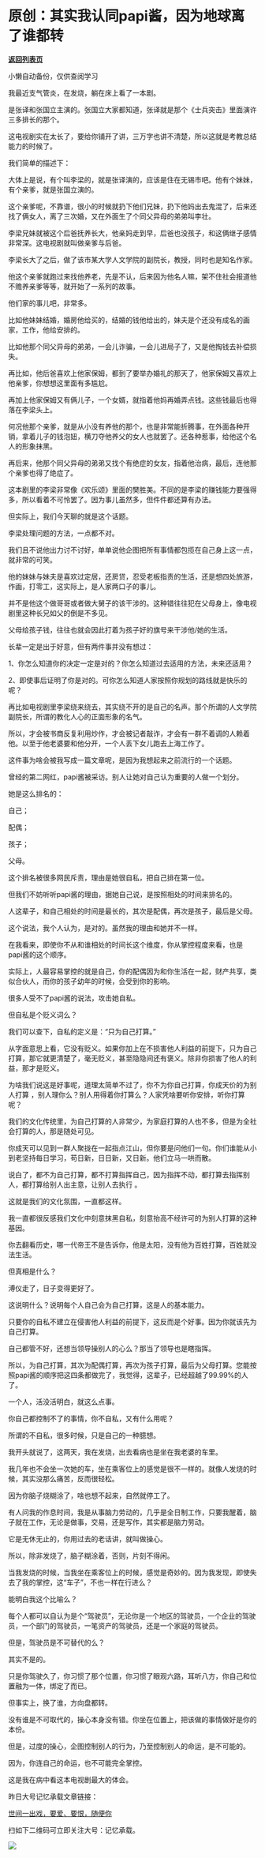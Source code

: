 # 原创：其实我认同papi酱，因为地球离了谁都转

[**返回列表页**](/gzh/记忆承载3)

小懒自动备份，仅供查阅学习

我最近支气管炎，在发烧，躺在床上看了一本剧。

  

是张译和张国立主演的。张国立大家都知道，张译就是那个《士兵突击》里面演许三多排长的那个。

  

这电视剧实在太长了，要给你铺开了讲，三万字也讲不清楚，所以这就是考教总结能力的时候了。

  

我们简单的描述下：

  

大体上是说，有个叫李梁的，就是张译演的，应该是住在无锡市吧。他有个妹妹，有个亲爹，就是张国立演的。

  

这个亲爹呢，不靠谱，很小的时候就扔下他们兄妹，扔下他妈出去鬼混了，后来还找了俩女人，离了三次婚，又在外面生了个同父异母的弟弟叫李壮。

  

李梁兄妹就被这个后爸抚养长大，他亲妈走到早，后爸也没孩子，和这俩继子感情非常深。这电视剧就叫做亲爹与后爸。

  

李梁长大了之后，做了该市某大学人文学院的副院长，教授，同时也是知名作家。

  

他这个亲爹就跑过来找他养老，先是不认，后来因为他名人嘛，架不住社会报道他不赡养亲爹等等，就开始了一系列的故事。

  

他们家的事儿吧，非常多。

  

比如他妹妹结婚，婚房他给买的，结婚的钱他给出的，妹夫是个还没有成名的画家，工作，他给安排的。

  

比如他那个同父异母的弟弟，一会儿诈骗，一会儿进局子了，又是他掏钱去补偿损失。

  

再比如，他后爸喜欢上他家保姆，都到了要举办婚礼的那天了，他家保姆又喜欢上他亲爹，你想想这里面有多尴尬。

  

再加上他家保姆又有俩儿子，一个女婿，就指着他妈再婚弄点钱。这些钱最后也得落在李梁头上。

  

何况他那个亲爹，就是从小没有养他的那个，也是非常能折腾事，在外面各种开销，拿着儿子的钱泡妞，横刀夺他养父的女人也就罢了。还各种惹事，给他这个名人的形象抹黑。

  

再后来，他那个同父异母的弟弟又找个有绝症的女友，指着他治病，最后，连他那个亲爹也得了绝症了。

  

这本剧里的李梁非常像《欢乐颂》里面的樊胜美。不同的是李梁的赚钱能力要强得多，所以看着不可怜罢了。因为事儿虽然多，但件件都还算有办法。

  

但实际上，我们今天聊的就是这个话题。

  

李梁处理问题的方法，一点都不对。

  

我们且不说他出力讨不讨好，单单说他企图把所有事情都包揽在自己身上这一点，就非常的可笑。

  

他的妹妹与妹夫是喜欢过定居，还房贷，忍受老板指责的生活，还是想四处旅游，作画，打零工，这实际上，是人家两口子的事儿。

  

并不是他这个做哥哥或者做大舅子的该干涉的。这种错往往犯在父母身上，像电视剧里这种长兄如父的倒是不多见。

  

父母给孩子钱，往往也就会因此打着为孩子好的旗号来干涉他/她的生活。

  

长辈一定是出于好意，但有两件事并没有想过：

  

1、你怎么知道你的决定一定是对的？你怎么知道过去适用的方法，未来还适用？

  

2、即使事后证明了你是对的。可你怎么知道人家按照你规划的路线就是快乐的呢？

  

再比如电视剧里李梁绕来绕去，其实绕不开的是自己的名声。那个所谓的人文学院副院长，所谓的教化人心的正面形象的名气。

  

所以，才会被书商反复利用炒作，才会被记者敲诈，才会有一群不着调的人赖着他。以至于他老婆要和他分开，一个人丢下女儿跑去上海工作了。

  

这件事为啥会被我写成一篇文章呢，是因为我想起来之前流行的一个话题。

  

曾经的第二网红，papi酱被采访。别人让她对自己认为重要的人做一个划分。

  

她是这么排名的：

  

自己；

配偶；

孩子；

父母。

  

这个排名被很多网民斥责，理由是她很自私，把自己排在第一位。

  

但我们不妨听听papi酱的理由，据她自己说，是按照相处的时间来排名的。

  

人这辈子，和自己相处的时间是最长的，其次是配偶，再次是孩子，最后是父母。

  

这个说法，我个人认为，是对的。虽然我的理由和她并不一样。

  

在我看来，即使你不从和谁相处的时间长这个维度，你从掌控程度来看，也是papi酱的这个顺序。

  

实际上，人最容易掌控的就是自己，你的配偶因为和你生活在一起，财产共享，类似合伙人，而你的孩子幼年的时候，会受到你的影响。

  

很多人受不了papi酱的说法，攻击她自私。

  

但自私是个贬义词么？

  

我们可以查下，自私的定义是：“只为自己打算。”

  

从字面意思上看，它没有贬义。如果你加上在不损害他人利益的前提下，只为自己打算，那它就更清楚了，毫无贬义，甚至隐隐间还有褒义。除非你损害了他人的利益，那才是贬义。

  

为啥我们说这是好事呢，道理太简单不过了，你不为你自己打算，你成天价的为别人打算 ，别人理你么？别人用得着你打算么？人家凭啥要听你安排，听你打算呢？

  

我们的文化传统里，为自己打算的人非常少，为家庭打算的人也不多，但是为全社会打算的人，那是随处可见。

  

你成天可以见到一群人聚拢在一起指点江山，但你要是问他们一句。你们谁能从小到老坚持每日学习，苟日新，日日新，又日新。他们立马一哄而散。

  

说白了，都不为自己打算，都不打算指挥自己，因为指挥不动，都打算去指挥别人，都打算给别人出主意，让别人去执行 。

  

这就是我们的文化氛围，一直都这样。

  

我一直都很反感我们文化中刻意抹黑自私，刻意抬高不经许可的为别人打算的这种基因。

  

你去翻看历史，哪一代帝王不是告诉你，他是太阳，没有他为百姓打算，百姓就没法生活。

  

但真相是什么？

  

溥仪走了，日子变得更好了。

  

这说明什么？说明每个人自己会为自己打算，这是人的基本能力。

  

只要你的自私不建立在侵害他人利益的前提下，这反而是个好事。因为你就该先为自己打算。

  

自己都管不好，还想当领导操别人的心么？那当了领导也是瞎指挥。

  

所以，为自己打算，其次为配偶打算，再次为孩子打算，最后为父母打算。您能按照papi酱的顺序把这四条都做完了，我觉得，这辈子，已经超越了99.99%的人了。

  

一个人，活没活明白，就这么点事。  

  

你自己都控制不了的事情，你不自私，又有什么用呢？

  

所谓的不自私，很多时候，只是自己的一种臆想。

  

我开头就说了，这两天，我在发烧，出去看病也是坐在我老婆的车里。

  

我几年也不会坐一次她的车，坐在乘客位上的感觉是很不一样的。就像人发烧的时候，其实没那么痛苦，反而很轻松。

  

因为你脑子烧糊涂了，啥也想不起来，自然就停工了。

  

有人问我的作息时间，我是从事脑力劳动的，几乎是全日制工作，只要我醒着，脑子就在工作，无论是做事，交易，还是写作，其实都是脑力劳动。

  

它是无休无止的，你用过去的老话讲，就叫做操心。

  

所以，除非发烧了，脑子糊涂着，否则，片刻不得闲。

  

当我发烧的时候，当我坐在乘客位上的时候，感觉是奇妙的。因为我发现，即使失去了我的掌控，这“车子”，不也一样在行进么？

  

能明白我这个比喻么？

  

每个人都可以自认为是个“驾驶员”，无论你是一个地区的驾驶员，一个企业的驾驶员，一个部门的驾驶员，一笔资产的驾驶员，还是一个家庭的驾驶员。

  

但是，驾驶员是不可替代的么？

  

其实不是的。

  

只是你驾驶久了，你习惯了那个位置，你习惯了眼观六路，耳听八方，你自己和位置融为一体，绑定了而已。

  

但事实上，换了谁，方向盘都转。

  

没有谁是不可取代的，操心本身没有错。你坐在位置上，把该做的事情做好是你的本份。

  

但是，过度的操心，企图控制别人的行为，乃至控制别人的命运，是不可能的。

  

因为，你连自己的命运，也不可能完全掌控。

  

这是我在病中看这本电视剧最大的体会。

  

昨日大号记忆承载文章链接：

[世间一出戏，要爱、要恨，随便你](https://mp.weixin.qq.com/s?__biz=MzU0MjYwNDU2Mw==&mid=2247485851&idx=1&sn=c2362620ef44de1d48b1e9f051c31b3f&chksm=fb1965e7cc6eecf14cfda83408763d67a39c287e4b88ad33d382b3ec06bbc8ddde11114c061a&token=1134950723&lang=zh_CN&scene=21#wechat_redirect)  

  

扫如下二维码可立即关注大号：记忆承载。  

![](https://mmbiz.qpic.cn/mmbiz_jpg/aYCQDPqZ8kyibI8Pjvo590Uj6EEMNJyUpWrIpaqzYBLjR1sjeMxFic7pUib7gCY4myMmSj3DxzBwIOoXBQ2ricia2Lw/640?wx_fmt=jpeg)

